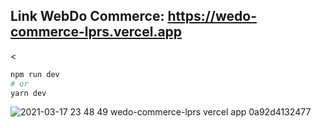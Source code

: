 ## Link WebDo Commerce: https://wedo-commerce-lprs.vercel.app


<<!-- To run the project just make a clone and then do yarn install or npm install -->

```bash
npm run dev
# or
yarn dev
```

![2021-03-17 23 48 49 wedo-commerce-lprs vercel app 0a92d4132477](https://user-images.githubusercontent.com/15802576/111570538-7777d000-877b-11eb-99c2-c09ce077c684.png)
